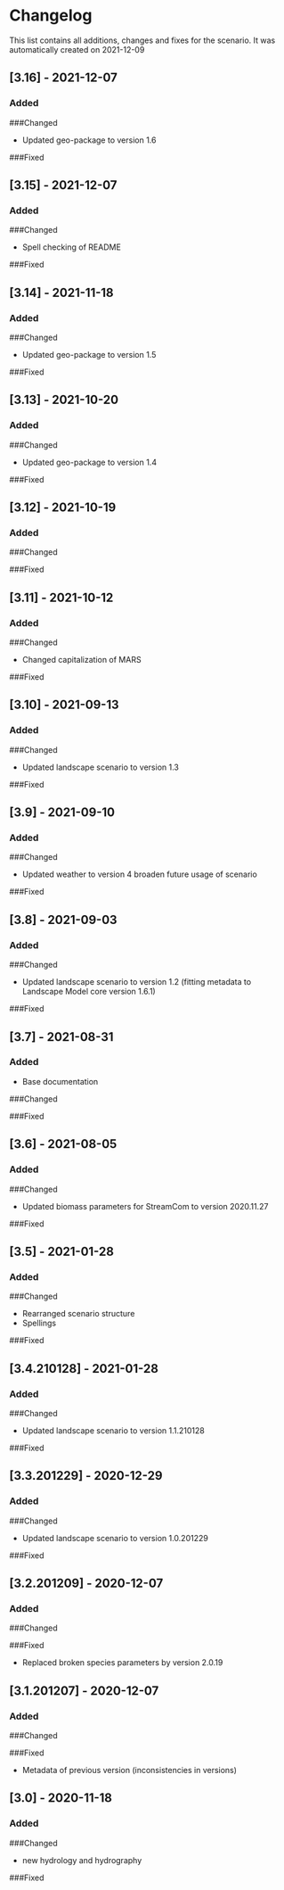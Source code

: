 # Changelog
This list contains all additions, changes and fixes for the scenario.
It was automatically created on 2021-12-09

## [3.16] - 2021-12-07
### Added

###Changed
- Updated geo-package to version 1.6

###Fixed


## [3.15] - 2021-12-07
### Added

###Changed
- Spell checking of README

###Fixed


## [3.14] - 2021-11-18
### Added

###Changed
- Updated geo-package to version 1.5

###Fixed


## [3.13] - 2021-10-20
### Added

###Changed
- Updated geo-package to version 1.4

###Fixed


## [3.12] - 2021-10-19
### Added

###Changed

###Fixed


## [3.11] - 2021-10-12
### Added

###Changed
- Changed capitalization of MARS

###Fixed


## [3.10] - 2021-09-13
### Added

###Changed
- Updated landscape scenario to version 1.3

###Fixed


## [3.9] - 2021-09-10
### Added

###Changed
- Updated weather to version 4 broaden future usage of scenario

###Fixed


## [3.8] - 2021-09-03
### Added

###Changed
- Updated landscape scenario to version 1.2 (fitting metadata to Landscape Model core version 1.6.1)

###Fixed


## [3.7] - 2021-08-31
### Added
- Base documentation

###Changed

###Fixed


## [3.6] - 2021-08-05
### Added

###Changed
- Updated biomass parameters for StreamCom to version 2020.11.27

###Fixed


## [3.5] - 2021-01-28
### Added

###Changed
- Rearranged scenario structure
- Spellings

###Fixed


## [3.4.210128] - 2021-01-28
### Added

###Changed
- Updated landscape scenario to version 1.1.210128

###Fixed


## [3.3.201229] - 2020-12-29
### Added

###Changed
- Updated landscape scenario to version 1.0.201229

###Fixed


## [3.2.201209] - 2020-12-07
### Added

###Changed

###Fixed
- Replaced broken species parameters by version 2.0.19


## [3.1.201207] - 2020-12-07
### Added

###Changed

###Fixed
- Metadata of previous version (inconsistencies in versions)


## [3.0] - 2020-11-18
### Added

###Changed
- new hydrology and hydrography

###Fixed
